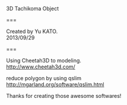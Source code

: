 3D Tachikoma Object

===

Created by Yu KATO.  
2013/09/29

===

Using Cheetah3D to modeling.  
http://www.cheetah3d.com/

reduce polygon by using qslim  
http://mgarland.org/software/qslim.html

Thanks for creating those awesome softwares!
